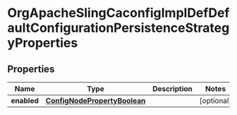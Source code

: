 

# OrgApacheSlingCaconfigImplDefDefaultConfigurationPersistenceStrategyProperties

## Properties

Name | Type | Description | Notes
------------ | ------------- | ------------- | -------------
**enabled** | [**ConfigNodePropertyBoolean**](ConfigNodePropertyBoolean.md) |  |  [optional]



